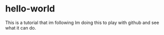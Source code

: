 # hello-world
This is a tutorial that im following
Im doing this to play with github and see what it can do.
